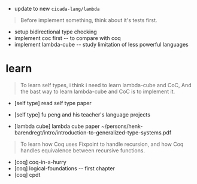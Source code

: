 - update to new `cicada-lang/lambda`

> Before implement something, think about it's tests first.

- setup bidirectional type checking
- implement coc first -- to compare with coq
- implement lambda-cube -- study limitation of less powerful languages

# learn

> To learn self types, i think i need to learn lambda-cube and CoC,
> And the bast way to learn lambda-cube and CoC is to implement it.

- [self type] read self type paper
- [self type] fu peng and his teacher's language projects

- [lambda cube] lambda cube paper
  ~/persons/henk-barendregt/intro/introduction-to-generalized-type-systems.pdf

> To learn how Coq uses Fixpoint to handle recursion,
> and how Coq handles equivalence between recursive functions.

- [coq] coq-in-a-hurry
- [coq] logical-foundations -- first chapter
- [coq] cpdt
